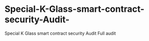 # Special-K-Glass-smart-contract-security-Audit-
Special K Glass smart contract security Audit  Full audit 
